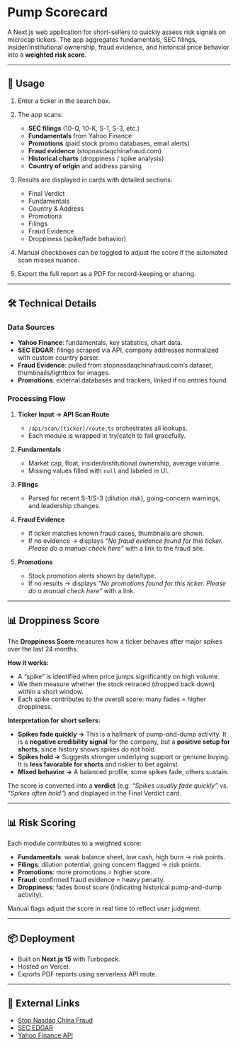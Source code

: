 # Pump Scorecard  

A Next.js web application for short-sellers to quickly assess risk signals on microcap tickers. The app aggregates fundamentals, SEC filings, insider/institutional ownership, fraud evidence, and historical price behavior into a **weighted risk score**.  

---

## 🚀 Usage  

1. Enter a ticker in the search box.  
2. The app scans:  
   - **SEC filings** (10-Q, 10-K, S-1, S-3, etc.)  
   - **Fundamentals** from Yahoo Finance  
   - **Promotions** (paid stock promo databases, email alerts)  
   - **Fraud evidence** (stopnasdaqchinafraud.com)  
   - **Historical charts** (droppiness / spike analysis)  
   - **Country of origin** and address parsing  
3. Results are displayed in cards with detailed sections:  
   - Final Verdict  
   - Fundamentals  
   - Country & Address  
   - Promotions  
   - Filings  
   - Fraud Evidence  
   - Droppiness (spike/fade behavior)  

4. Manual checkboxes can be toggled to adjust the score if the automated scan misses nuance.  
5. Export the full report as a PDF for record-keeping or sharing.  

---

## 🛠️ Technical Details  

### Data Sources  

- **Yahoo Finance**: fundamentals, key statistics, chart data.  
- **SEC EDGAR**: filings scraped via API, company addresses normalized with custom country parser.  
- **Fraud Evidence**: pulled from stopnasdaqchinafraud.com’s dataset, thumbnails/lightbox for images.  
- **Promotions**: external databases and trackers, linked if no entries found.  

### Processing Flow  

1. **Ticker Input → API Scan Route**  
   - `/api/scan/[ticker]/route.ts` orchestrates all lookups.  
   - Each module is wrapped in try/catch to fail gracefully.  

2. **Fundamentals**  
   - Market cap, float, insider/institutional ownership, average volume.  
   - Missing values filled with `null` and labeled in UI.  

3. **Filings**  
   - Parsed for recent S-1/S-3 (dilution risk), going-concern warnings, and leadership changes.  

4. **Fraud Evidence**  
   - If ticker matches known fraud cases, thumbnails are shown.  
   - If no evidence → displays *“No fraud evidence found for this ticker. Please do a manual check here”* with a link to the fraud site.  

5. **Promotions**  
   - Stock promotion alerts shown by date/type.  
   - If no results → displays *“No promotions found for this ticker. Please do a manual check here”* with a link.  

---

## 📊 Droppiness Score  

The **Droppiness Score** measures how a ticker behaves after major spikes over the last 24 months.  

**How it works:**  
- A “spike” is identified when price jumps significantly on high volume.  
- We then measure whether the stock retraced (dropped back down) within a short window.  
- Each spike contributes to the overall score: many fades = higher droppiness.  

**Interpretation for short sellers:**  
- **Spikes fade quickly →** This is a hallmark of pump-and-dump activity. It is a **negative credibility signal** for the company, but a **positive setup for shorts**, since history shows spikes do not hold.  
- **Spikes hold →** Suggests stronger underlying support or genuine buying. It is **less favorable for shorts** and riskier to bet against.  
- **Mixed behavior →** A balanced profile; some spikes fade, others sustain.  

The score is converted into a **verdict** (e.g. *“Spikes usually fade quickly”* vs. *“Spikes often hold”*) and displayed in the Final Verdict card.  

---

## 📊 Risk Scoring  

Each module contributes to a weighted score:  

- **Fundamentals**: weak balance sheet, low cash, high burn → risk points.  
- **Filings**: dilution potential, going concern flagged → risk points.  
- **Promotions**: more promotions = higher score.  
- **Fraud**: confirmed fraud evidence = heavy penalty.  
- **Droppiness**: fades boost score (indicating historical pump-and-dump activity).  

Manual flags adjust the score in real time to reflect user judgment.  

---

## 📦 Deployment  

- Built on **Next.js 15** with Turbopack.  
- Hosted on Vercel.  
- Exports PDF reports using serverless API route.  

---

## 🔗 External Links  

- [Stop Nasdaq China Fraud](https://www.stopnasdaqchinafraud.com/)  
- [SEC EDGAR](https://www.sec.gov/edgar/searchedgar/companysearch.html)  
- [Yahoo Finance API](https://github.com/gadicc/node-yahoo-finance2)  
